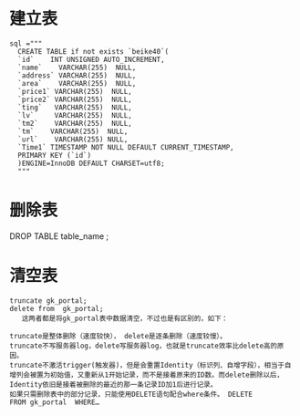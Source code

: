 # 建立表
    sql ="""
      CREATE TABLE if not exists `beike40`(
      `id`    INT UNSIGNED AUTO_INCREMENT,
      `name`    VARCHAR(255)  NULL,
      `address` VARCHAR(255)  NULL,
      `area`    VARCHAR(255)  NULL,
      `price1` VARCHAR(255)  NULL,
      `price2` VARCHAR(255)  NULL,
      `ting`   VARCHAR(255)  NULL,
      `lv`     VARCHAR(255)  NULL,
      `tm2`    VARCHAR(255)  NULL,
      `tm`    VARCHAR(255)  NULL,
      `url`    VARCHAR(255) NULL,
      `Time1` TIMESTAMP NOT NULL DEFAULT CURRENT_TIMESTAMP,
      PRIMARY KEY (`id`)
      )ENGINE=InnoDB DEFAULT CHARSET=utf8;
      """
# 删除表
DROP TABLE table_name ;
# 清空表
    truncate gk_portal;  
    delete from  gk_portal;
       这两者都是将gk_portal表中数据清空，不过也是有区别的，如下：
    
    truncate是整体删除（速度较快）， delete是逐条删除（速度较慢）。
    truncate不写服务器log，delete写服务器log，也就是truncate效率比delete高的原因。
    truncate不激活trigger(触发器)，但是会重置Identity（标识列、自增字段），相当于自增列会被置为初始值，又重新从1开始记录，而不是接着原来的ID数。而delete删除以后，Identity依旧是接着被删除的最近的那一条记录ID加1后进行记录。
    如果只需删除表中的部分记录，只能使用DELETE语句配合where条件。 DELETE FROM gk_portal  WHERE…
